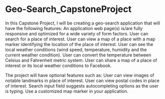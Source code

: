 # Geo-Search_CapstoneProject
In this Capstone Project, I will be creating a geo-search application that will have the following features:
An application web page(s) is/are fully responsive and optimized for a wide variety of form
factors.
User can search for a place of interest.
User can view a map of a place with a map marker identifying the location of the place of
interest.
User can see the local weather conditions (wind speed, temperature, humidity and the
current weather condition).
User can convert the temperature between Celsius and Fahrenheit metric system.
User can share a map of a place of interest or its local weather conditions to Facebook.

The project will have optional features such as:
User can view images of notable landmarks in place of interest.
User can view postal codes in place of interest.
Search input field suggests autocompleting options as the user is typing.
Use a customized map marker in your application.

